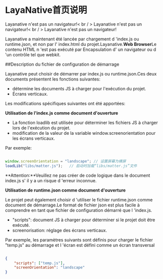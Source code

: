 # LayaNative首页说明

Layanative n'est pas un navigateur!< br / >
Layanative n'est pas un navigateur!< br / >
Layanative n'est pas un navigateur!

Layanative a maintenant été lancée par chargement d 'index.js ou runtime.json, et non par l' index.html du projet.Layanative.**Web Browser**Le contenu HTML n 'est pas exécuté par Encapsulation d' un navigateur ou d 'un contrôle tel que webkit.


##Description du fichier de configuration de démarrage

Layanative peut choisir de démarrer par index.js ou runtime.json.Ces deux documents présentent les fonctions suivantes:

* détermine les documents JS à charger pour l'exécution du projet.
* Écrans verticaux.

Les modifications spécifiques suivantes ont été apportées:

**Utilisation de l'index.js comme document d'ouverture**

* La fonction loadlib est utilisée pour déterminer les fichiers JS à charger lors de l'exécution du projet.
* modification de la valeur de la variable window.screenorientation pour les écrans verticaux.

Par exemple:


```javascript

window.screenOrientation = "landscape"; // 设置屏幕为横屏
loadLib("libs/matter.js");   // 启动时加载“libs/matter.js”文件
```



**Attention:**Veuillez ne pas créer de code logique dans le document index.js s' il y a un risque d 'erreur inconnue.

**Utilisation de runtime.json comme document d'ouverture**

Le projet peut également choisir d 'utiliser le fichier runtime.json comme document de démarrage.Le format de fichier json est plus facile à comprendre en tant que fichier de configuration démarré que l 'index.js.

* "scripts": document JS à charger pour déterminer si le projet doit être exécuté.
* screenorisation: réglage des écrans verticaux.

Par exemple, les paramètres suivants sont définis pour charger le fichier "temp.js" au démarrage et l 'écran est défini comme un écran transversal


```json

{
	"scripts": ["temp.js"],
	"screenOrientation": "landscape"
}

```
